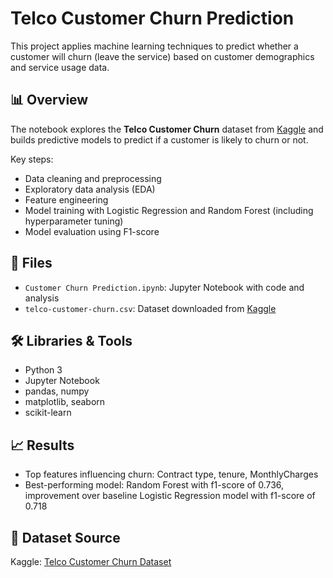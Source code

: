 # Telco Customer Churn Prediction

This project applies machine learning techniques to predict whether a customer will churn (leave the service) based on customer demographics and service usage data.

## 📊 Overview

The notebook explores the **Telco Customer Churn** dataset from [Kaggle](https://www.kaggle.com/datasets/blastchar/telco-customer-churn) and builds predictive models to predict if a customer is likely to churn or not.

Key steps:
- Data cleaning and preprocessing
- Exploratory data analysis (EDA)
- Feature engineering
- Model training with Logistic Regression and Random Forest (including hyperparameter tuning)
- Model evaluation using F1-score

## 📁 Files

- `Customer Churn Prediction.ipynb`: Jupyter Notebook with code and analysis
- `telco-customer-churn.csv`: Dataset downloaded from [Kaggle](https://www.kaggle.com/datasets/blastchar/telco-customer-churn)

## 🛠️ Libraries & Tools

- Python 3
- Jupyter Notebook
- pandas, numpy
- matplotlib, seaborn
- scikit-learn

## 📈 Results

- Top features influencing churn: Contract type, tenure, MonthlyCharges
- Best-performing model: Random Forest with f1-score of 0.736, improvement over baseline Logistic Regression model with f1-score of 0.718


## 🔗 Dataset Source

Kaggle: [Telco Customer Churn Dataset](https://www.kaggle.com/datasets/blastchar/telco-customer-churn)
